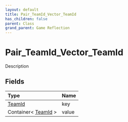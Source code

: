 ```yaml
---
layout: default
title: Pair_TeamId_Vector_TeamId
has_children: false
parent: Class
grand_parent: Game Reflection
---
```

# Pair_TeamId_Vector_TeamId
Description 

## Fields

| Type | Name |
|:----------|:--------------|
| [TeamId](/riftbreaker-wiki/docs/game-reflection/classes/team_id/) | key |
| Container< [TeamId](/riftbreaker-wiki/docs/game-reflection/classes/team_id/) > | value |


